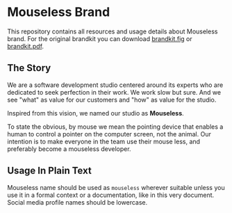 # Mouseless Brand

This repository contains all resources and usage details about Mouseless brand.
For the original brandkit you can download [brandkit.fig](./brandkit.fig) or
[brandkit.pdf](./brandkit.pdf).

## The Story

We are a software development studio centered around its experts who are
dedicated to seek perfection in their work. We work slow but sure. And we see
"what" as value for our customers and "how" as value for the studio.

Inspired from this vision, we named our studio as __Mouseless__.

To state the obvious, by mouse we mean the pointing device that enables a human
to control a pointer on the computer screen, not the animal. Our intention is
to make everyone in the team use their mouse less, and preferably become a
mouseless developer.

## Usage In Plain Text

Mouseless name should be used as `mouseless` wherever suitable unless you use
it in a formal context or a documentation, like in this very document. Social
media profile names should be lowercase.
